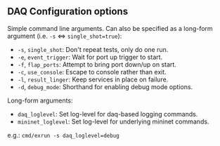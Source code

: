## DAQ Configuration options

Simple command line arguments. Can also be specified as a long-form argument (i.e. `-s` <=> `single_shot=true`):

* `-s`, `single_shot`: Don't repeat tests, only do one run.
* `-e`, `event_trigger`: Wait for port up trigger to start.
* `-f`, `flap_ports`: Attempt to bring port down/up on start.
* `-c`, `use_console`: Escape to console rather than exit.
* `-l`, `result_linger`: Keep services in place on failure.
* `-d`, `debug_mode`: Shorthand for enabling debug mode options.

Long-form arguments:

* `daq_loglevel`: Set log-level for daq-based logging commands.
* `mininet_loglevel`: Set log-level for underlying mininet commands.

e.g.: `cmd/exrun -s daq_loglevel=debug`
